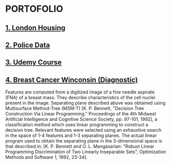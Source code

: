 # PORTOFOLIO

## [1. London Housing](https://github.com/indra-pryg/Data-Science/tree/main/London%20Housing)
## [2. Police Data](https://github.com/indra-pryg/Data-Science/tree/main/London%20Housing)
## [3. Udemy Course](https://github.com/indra-pryg/Data-Science/tree/main/London%20Housing)
## [4. Breast Cancer Winconsin (Diagnostic)](https://github.com/indra-pryg/Data-Science/tree/main/London%20Housing)
Features are computed from a digitized image of a fine needle aspirate (FNA) of a breast mass. They describe characteristics of the cell nuclei present in the image.
Separating plane described above was obtained using Multisurface Method-Tree (MSM-T) [K. P. Bennett, "Decision Tree Construction Via Linear Programming." Proceedings of the 4th Midwest Artificial Intelligence and Cognitive Science Society, pp. 97-101, 1992], a classification method which uses linear programming to construct a decision tree. Relevant features were selected using an exhaustive search in the space of 1-4 features and 1-3 separating planes.
The actual linear program used to obtain the separating plane in the 3-dimensional space is that described in: [K. P. Bennett and O. L. Mangasarian: "Robust Linear Programming Discrimination of Two Linearly Inseparable Sets", Optimization Methods and Software 1, 1992, 23-34].
